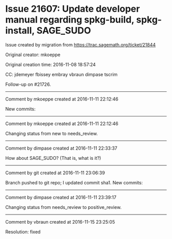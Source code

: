 # Issue 21607: Update developer manual regarding spkg-build, spkg-install, SAGE_SUDO

Issue created by migration from https://trac.sagemath.org/ticket/21844

Original creator: mkoeppe

Original creation time: 2016-11-08 18:57:24

CC:  jdemeyer fbissey embray vbraun dimpase tscrim

Follow-up on #21726.



---

Comment by mkoeppe created at 2016-11-11 22:12:46

New commits:


---

Comment by mkoeppe created at 2016-11-11 22:12:46

Changing status from new to needs_review.


---

Comment by dimpase created at 2016-11-11 22:33:37

How about SAGE_SUDO? (That is, what is it?)


---

Comment by git created at 2016-11-11 23:06:39

Branch pushed to git repo; I updated commit sha1. New commits:


---

Comment by dimpase created at 2016-11-11 23:39:17

Changing status from needs_review to positive_review.


---

Comment by vbraun created at 2016-11-15 23:25:05

Resolution: fixed
